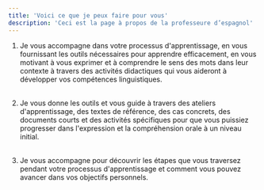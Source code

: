 ```yaml
---
title: 'Voici ce que je peux faire pour vous'
description: 'Ceci est la page à propos de la professeure d’espagnol'
---
```


1. Je vous accompagne dans votre processus d'apprentissage, en vous fournissant les outils nécessaires pour apprendre efficacement, en vous motivant à vous exprimer et à comprendre le sens des mots dans leur contexte à travers des activités didactiques qui vous aideront à développer vos compétences linguistiques.<br><br>

2. Je vous donne les outils et vous guide à travers des ateliers d'apprentissage, des textes de référence, des cas concrets, des documents courts et des activités spécifiques pour que vous puissiez progresser dans l'expression et la compréhension orale à un niveau initial.<br><br>

3. Je vous accompagne pour découvrir les étapes que vous traversez pendant votre processus d'apprentissage et comment vous pouvez avancer dans vos objectifs personnels.<br><br>